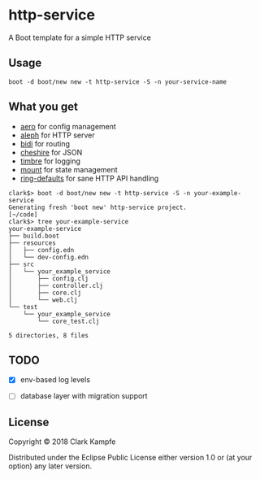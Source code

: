 # http-service

A Boot template for a simple HTTP service

## Usage

`boot -d boot/new new -t http-service -S -n your-service-name`

## What you get

- [aero](https://github.com/juxt/aero) for config management
- [aleph](https://github.com/ztellman/aleph) for HTTP server
- [bidi](https://github.com/juxt/bidi) for routing
- [cheshire](https://github.com/dakrone/cheshire) for JSON
- [timbre](https://github.com/ptaoussanis/timbre) for logging
- [mount](https://github.com/tolitius/mount) for state management
- [ring-defaults](https://github.com/ring-clojure/ring-defaults) for sane HTTP API handling

```
clark$> boot -d boot/new new -t http-service -S -n your-example-service
Generating fresh 'boot new' http-service project.
[~/code]
clark$> tree your-example-service
your-example-service
├── build.boot
├── resources
│   ├── config.edn
│   └── dev-config.edn
├── src
│   └── your_example_service
│       ├── config.clj
│       ├── controller.clj
│       ├── core.clj
│       └── web.clj
└── test
    └── your_example_service
        └── core_test.clj

5 directories, 8 files
```

## TODO

- [x] env-based log levels
- [ ] database layer with migration support


## License

Copyright © 2018 Clark Kampfe

Distributed under the Eclipse Public License either version 1.0 or (at
your option) any later version.
